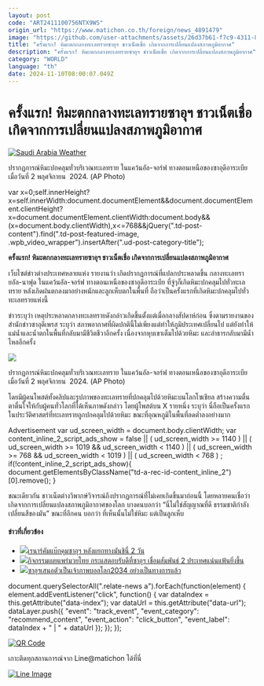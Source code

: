```yaml
---
layout: post
code: "ART2411100756NTX9WS"
origin_url: "https://www.matichon.co.th/foreign/news_4891479"
image: "https://github.com/user-attachments/assets/26d37b61-f7c9-4311-8a1b-ecf80206e5a4"
title: "ครั้งแรก! หิมะตกกลางทะเลทรายซาอุฯ ชาวเน็ตเชื่อ เกิดจากการเปลี่ยนแปลงสภาพภูมิอากาศ"
description: "ครั้งแรก! หิมะตกกลางทะเลทรายซาอุฯ ชาวเน็ตเชื่อ เกิดจากการเปลี่ยนแปลงสภาพภูมิอากาศ"
category: "WORLD"
language: "th"
date: 2024-11-10T08:00:07.049Z
---
```


# ครั้งแรก! หิมะตกกลางทะเลทรายซาอุฯ ชาวเน็ตเชื่อ เกิดจากการเปลี่ยนแปลงสภาพภูมิอากาศ

[![](https://www.matichon.co.th/wp-content/uploads/2024/11/saudi4.jpg "Saudi Arabia Weather")](https://www.matichon.co.th/wp-content/uploads/2024/11/saudi4.jpg)

ปรากฏการณ์หิมะปกคลุมทั่วบริเวณทะเลทราย ในแคว้นอัล-จอร์ฟ ทางตอนเหนือของซาอุดีอาระเบีย เมื่อวันที่ 2 พฤศจิกายน  2024. (AP Photo)

var x=0;self.innerHeight?x=self.innerWidth:document.documentElement&&document.documentElement.clientHeight?x=document.documentElement.clientWidth:document.body&&(x=document.body.clientWidth),x<=768&&jQuery(".td-post-content").find(".td-post-featured-image, .wpb\_video\_wrapper").insertAfter(".ud-post-category-title");

**ครั้งแรก! หิมะตกกลางทะเลทรายซาอุฯ ชาวเน็ตเชื่อ เกิดจากการเปลี่ยนแปลงสภาพภูมิอากาศ**

เว็บไซต์ข่าวต่างประเทศหลายแห่ง รายงานว่า เกิดปรากฏการณ์ที่แปลกประหลาดขึ้น กลางทะเลทรายอัล-นาฟุด ในแคว้นอัล-จอร์ฟ ทางตอนเหนือของซาอุดีอาระเบีย ที่จู่ๆก็เกิดหิมะปกคลุมไปทั่วทะเลทราย หลังเกิดฝนตกลงมาอย่างหนักและลูกเห็บตกในพื้นที่ ถือว่าเป็นครั้งแรกที่เกิดหิมะปกคลุมไปทั่วทะเลทรายแห่งนี้

ข่าวระบุว่า เหตุประหลาดกลางทะเลทรายดังกล่าวเกิดขึ้นตั้งแต่เมื่อกลางสัปดาห์ก่อน ซึ่งตามรายงานของสำนักข่าวซาอุดีเพรส ระบุว่า สภาพอากาศที่ผิดปกตินี้ไม่เพียงแต่ทำให้ภูมิประเทศเปลี่ยนไป แต่ยังทำให้แม่น้ำและน้ำตกในพื้นที่กลับมามีชีวิตชีวาอีกครั้ง เนื่องจากหุบเขาเต็มไปด้วยหิมะ และลำธารกลับมามีน้ำไหลอีกครั้ง

![](https://www.matichon.co.th/wp-content/uploads/2024/11/saudi1.jpg)

ปรากฏการณ์หิมะปกคลุมทั่วบริเวณทะเลทราย ในแคว้นอัล-จอร์ฟ ทางตอนเหนือของซาอุดีอาระเบีย เมื่อวันที่ 2 พฤศจิกายน  2024. (AP Photo)

โดยมีผู้คนโพสต์ทั้งคลิปและรูปภาพของทะเลทรายที่ปกคลุมไปด้วยหิมะบนโลกโซเชียล สร้างความตื่นตาตื่นใจให้กับผู้คนทั่วโลกที่ได้เห็นภาพดังกล่าว โดยผู้โพสต์บน X รายหนึ่ง ระบุว่า นี่ถือเป็นครั้งแรกในประวัติศาสตร์ที่ทะเลทรายถูกปกคลุมไปด้วยหิมะ ขณะที่อุณหภูมิในพื้นที่ลดต่ำลงอย่างมาก

Advertisement var ud\_screen\_width = document.body.clientWidth; var content\_inline\_2\_script\_ads\_show = false || ( ud\_screen\_width >= 1140 ) || ( ud\_screen\_width >= 1019 && ud\_screen\_width < 1140 ) || ( ud\_screen\_width >= 768 && ud\_screen\_width < 1019 ) || ( ud\_screen\_width < 768 ) ; if(!content\_inline\_2\_script\_ads\_show){ document.getElementsByClassName("td-a-rec-id-content\_inline\_2")\[0\].remove(); }

ขณะเดียวกัน ชาวเน็ตต่างวิพากษ์วิจารณ์ถึงปรากฏการณ์ที่ไม่เคยเกิดขึ้นมาก่อนนี้ โดยหลายคนเชื่อว่า เกิดจากการเปลี่ยนแปลงสภาพภูมิอากาศของโลก บางคนบอกว่า “นี่ไม่ใช่สัญญาณที่ดี ธรรมชาติกำลังเปลี่ยนสีของมัน” ขณะที่อีกคน บอกว่า ที่เห็นนั้นไม่ใช่หิมะ แต่เป็นลูกเห็บ

#### ข่าวที่เกี่ยวข้อง

*   [![](https://www.matichon.co.th/wp-content/uploads/2024/10/728-290.jpg)เรนาร์คัมแบ๊กคุมซาอุฯ หลังแยกทางมันชินี่ 2 วัน](https://www.matichon.co.th/sport/footballinter/news_4867741)
*   [![](https://www.matichon.co.th/wp-content/uploads/2024/05/S__69238787.jpg)กิจกรรมเผยแพร่มวยไทย กระแสตอบรับดีที่ซาอุฯ เชื่อมสัมพันธ์ 2 ประเทศแน่นแฟ้นยิ่งขึ้น](https://www.matichon.co.th/sport/news_4571830)
*   [![](https://www.matichon.co.th/wp-content/uploads/2024/03/The-Saudi-Arabian-Football-Federation-has-today-unveiled-its-FIFA-World-Cup-2034-campaign-bid-logo.jpg)ซาอุฯเสนอตัวเป็นเจ้าภาพบอลโลก2034 อย่างเป็นทางการแล้ว](https://www.matichon.co.th/sport/news_4451352)

document.querySelectorAll(".relate-news a").forEach(function(element) { element.addEventListener("click", function() { var dataIndex = this.getAttribute("data-index"); var dataUrl = this.getAttribute("data-url"); dataLayer.push({ "event": "track\_event", "event\_category": "recommend\_content", "event\_action": "click\_button", "event\_label": dataIndex + " | " + dataUrl }); }); });

[![QR Code](https://www.matichon.co.th/wp-content/uploads/2023/07/wob1371z.jpg)](https://lin.ee/ht0nDxX)

เกาะติดทุกสถานการณ์จาก Line@matichon ได้ที่นี่

[![Line Image](https://www.matichon.co.th/wp-content/uploads/2023/07/th.png)](https://lin.ee/ht0nDxX)